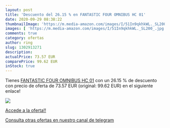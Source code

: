 ```yaml
---
layout: post
title: 'Descuento del 26.15 % en FANTASTIC FOUR OMNIBUS HC 01'
date: 2020-09-29 08:38:22
thumbnailImage: 'https://m.media-amazon.com/images/I/51In9qkhkWL._SL200_.jpg'
images: [ 'https://m.media-amazon.com/images/I/51In9qkhkWL._SL200_.jpg' ]
comments: true
category: ofertas
author: ring
slug: 1302913271
description:
actualPrice: 73.57 EUR
comparePrice: 99.62 EUR
inStock: true
---
```


Tienes [FANTASTIC FOUR OMNIBUS HC 01](https://www.amazon.com/dp/1302913271/?tag=redken08-20) con un 26.15 % de descuento con precio de oferta de 73.57 EUR (original: 99.62 EUR) en el siguiente enlace!

[![](https://m.media-amazon.com/images/I/51In9qkhkWL._SL200_.jpg)](https://www.amazon.com/dp/1302913271/?tag=redken08-20)

[Accede a la oferta!!](https://www.amazon.com/dp/1302913271/?tag=redken08-20)

[Consulta otras ofertas en nuestro canal de telegram](https://t.me/s/ofertas25)
